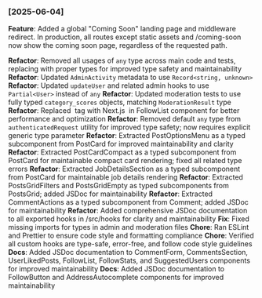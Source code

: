 ### [2025-06-04]

**Feature**: Added a global "Coming Soon" landing page and middleware redirect.
In production, all routes except static assets and /coming-soon now show the
coming soon page, regardless of the requested path.

**Refactor**: Removed all usages of `any` type across main code and tests,
replacing with proper types for improved type safety and maintainability
**Refactor**: Updated `AdminActivity` metadata to use `Record<string, unknown>`
**Refactor**: Updated `updateUser` and related admin hooks to use
`Partial<User>` instead of `any` **Refactor**: Updated moderation tests to use
fully typed `category_scores` objects, matching `ModerationResult` type
**Refactor**: Replaced <img> tag with Next.js <Image /> in FollowList component
for better performance and optimization **Refactor**: Removed default `any` type
from `authenticatedRequest` utility for improved type safety; now requires
explicit generic type parameter **Refactor**: Extracted PostOptionsMenu as a
typed subcomponent from PostCard for improved maintainability and clarity
**Refactor**: Extracted PostCardCompact as a typed subcomponent from PostCard
for maintainable compact card rendering; fixed all related type errors
**Refactor**: Extracted JobDetailsSection as a typed subcomponent from PostCard
for maintainable job details rendering **Refactor**: Extracted PostsGridFilters
and PostsGridEmpty as typed subcomponents from PostsGrid; added JSDoc for
maintainability **Refactor**: Extracted CommentActions as a typed subcomponent
from Comment; added JSDoc for maintainability **Refactor**: Added comprehensive
JSDoc documentation to all exported hooks in /src/hooks for clarity and
maintainability **Fix**: Fixed missing imports for types in admin and moderation
files **Chore**: Ran ESLint and Prettier to ensure code style and formatting
compliance **Chore**: Verified all custom hooks are type-safe, error-free, and
follow code style guidelines **Docs**: Added JSDoc documentation to CommentForm,
CommentsSection, UserLikedPosts, FollowList, FollowStats, and SuggestedUsers
components for improved maintainability **Docs**: Added JSDoc documentation to
FollowButton and AddressAutocomplete components for improved maintainability
